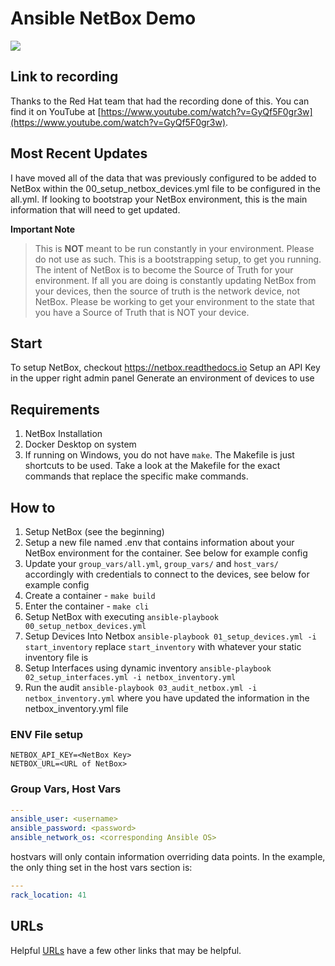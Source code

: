 # Ansible NetBox Demo

![](https://github.com/jvanderaa/ansible_netbox_demo/workflows/CI/badge.svg)

## Link to recording

Thanks to the Red Hat team that had the recording done of this. You can find it on YouTube at
[https://www.youtube.com/watch?v=GyQf5F0gr3w](https://www.youtube.com/watch?v=GyQf5F0gr3w).  

## Most Recent Updates

I have moved all of the data that was previously configured to be added to NetBox within the 00_setup_netbox_devices.yml
file to be configured in the all.yml. If looking to bootstrap your NetBox environment, this is the
main information that will need to get updated.  

**Important Note**
> This is **NOT** meant to be run constantly in your environment. Please do not use as such. This is
> a bootstrapping setup, to get you running. The intent of NetBox is to become the Source of Truth
> for your environment. If all you are doing is constantly updating NetBox from your devices, then
> the source of truth is the network device, not NetBox. Please be working to get your environment
> to the state that you have a Source of Truth that is NOT your device.

## Start

To setup NetBox, checkout https://netbox.readthedocs.io
Setup an API Key in the upper right admin panel
Generate an environment of devices to use

## Requirements

1. NetBox Installation
2. Docker Desktop on system
3. If running on Windows, you do not have `make`. The Makefile is just shortcuts to be used. Take a
look at the Makefile for the exact commands that replace the specific make commands.

## How to

1. Setup NetBox (see the beginning)
2. Setup a new file named .env that contains information about your NetBox environment for the container. See below for example config
3. Update your `group_vars/all.yml`,  `group_vars/` and `host_vars/` accordingly with credentials to connect to the devices, see below for example config
4. Create a container - `make build`
5. Enter the container - `make cli`
6. Setup NetBox with executing `ansible-playbook 00_setup_netbox_devices.yml`
7. Setup Devices Into Netbox `ansible-playbook 01_setup_devices.yml -i start_inventory` replace `start_inventory` with whatever your static inventory file is
8. Setup Interfaces using dynamic inventory `ansible-playbook 02_setup_interfaces.yml -i netbox_inventory.yml`
9. Run the audit `ansible-playbook 03_audit_netbox.yml -i netbox_inventory.yml` where you have updated the information in the netbox_inventory.yml file


### ENV File setup

```
NETBOX_API_KEY=<NetBox Key>
NETBOX_URL=<URL of NetBox>
```

### Group Vars, Host Vars

```yaml
---
ansible_user: <username>
ansible_password: <password>
ansible_network_os: <corresponding Ansible OS>
```

hostvars will only contain information overriding data points. In the example, the only thing set in the host vars
section is:

```yaml
---
rack_location: 41
```

## URLs

Helpful [URLs](./urls.md) have a few other links that may be helpful.
